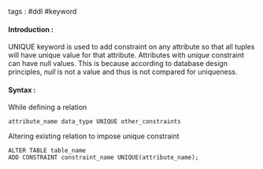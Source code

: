tags : #ddl #keyword 

#### Introduction : 
UNIQUE keyword is used to add constraint on any attribute so that all tuples will have unique value for that attribute. Attributes with *unique* constraint can have null values. This is because according to database design principles, *null* is not a value and thus is not compared for uniqueness.

#### Syntax : 

While defining a relation 

```
attribute_name data_type UNIQUE other_constraints
```

Altering existing relation to impose unique constraint 

```
ALTER TABLE table_name
ADD CONSTRAINT constraint_name UNIQUE(attribute_name);
```
